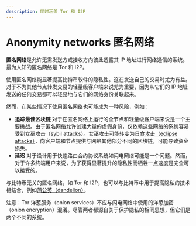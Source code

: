 ```yaml
---
description: 同时涵盖 Tor 和 I2P
---
```


# Anonymity networks 匿名网络

**匿名网络**是允许无需发送方或接收方向彼此透露其 IP 地址进行网络通信的系统。最为人知的匿名网络是 Tor 和 I2P。

使用匿名网络能显著提高比特币软件的隐私性。这在发送自己的交易时尤为有益。对于不为其他节点转发交易的轻量级客户端来说尤为重要，因为从它们的 IP 地址发送的任何交易都可以轻易地与它们的网络身份关联起来。

然而，在某些情况下使用匿名网络也可能成为一种风险，例如：

* **追踪最佳区块链** 对于在匿名网络上运行的全节点和轻量级客户端来说是一个主要挑战。由于匿名网络允许创建大量的虚假身份，仅依赖这些网络的系统容易受到女巫攻击（sybil attacks）。女巫攻击可能转变为[日食攻击（eclipse attacks）](https://bitcoinops.org/en/topics/eclipse-attacks/)，向客户端和节点提供与网络其他部分不同的区块链，可能导致资金损失。
* **延迟** 对于设计用于快速路由合约协议系统如闪电网络可能是一个问题。然而，对于许多终端用户来说，为了获得显著提升的隐私性而牺牲一点速度是完全可以接受的。

与比特币无关的匿名网络，如 Tor 和 I2P，也可以与比特币中用于提高隐私的技术相结合，例如[蒲公英（dandelion）](https://bitcoinops.org/en/topics/dandelion/)。

注意：Tor 洋葱服务（onion services）不应与闪电网络中使用的洋葱加密（onion encryption）混淆。尽管两者都源自关于保护隐私的相同思想，但它们是两个不同的系统。
